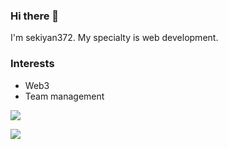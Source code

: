 ### Hi there 👋

I'm sekiyan372. My specialty is web development.

### Interests
- Web3
- Team management

![](https://github-readme-stats.vercel.app/api?username=sekiyan372&count_private=true&show_icons=true&theme=dracula) 

![](https://github-readme-stats.vercel.app/api/top-langs/?username=sekiyan372&layout=compact&theme=dracula)
